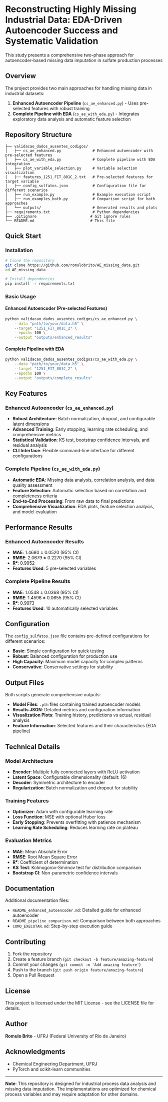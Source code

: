 # Reconstructing Highly Missing Industrial Data: EDA-Driven Autoencoder Success and Systematic Validation

This study presents a comprehensive two-phase approach for autoencoder-based missing data imputation in sulfate production processes

##  Overview

The project provides two main approaches for handling missing data in industrial datasets:

1. **Enhanced Autoencoder Pipeline** (`cs_ae_enhanced.py`) - Uses pre-selected features with robust training
2. **Complete Pipeline with EDA** (`cs_ae_with_eda.py`) - Integrates exploratory data analysis and automatic feature selection

##  Repository Structure

```
├── validacao_dados_ausentes_codigos/
│   ├── cs_ae_enhanced.py              # Enhanced autoencoder with pre-selected features
│   ├── cs_ae_with_eda.py              # Complete pipeline with EDA integration
│   ├── plot_variable_selection.py     # Variable selection visualization
│   ├── features_1251_FIT_801C_2.txt   # Pre-selected features for target variable
│   ├── config_sulfatos.json           # Configuration file for different scenarios
│   ├── run_example.py                 # Example execution script
│   ├── run_examples_both.py           # Comparison script for both approaches
│   └── outputs/                       # Generated results and plots
├── requirements.txt                   # Python dependencies
├── .gitignore                        # Git ignore rules
└── README.md                         # This file
```

##  Quick Start

### Installation

```bash
# Clone the repository
git clone https://github.com/romulobrito/AE_missing_data.git
cd AE_missing_data

# Install dependencies
pip install -r requirements.txt
```

### Basic Usage

#### Enhanced Autoencoder (Pre-selected Features)
```bash
python validacao_dados_ausentes_codigos/cs_ae_enhanced.py \
    --data "path/to/your/data.h5" \
    --target "1251_FIT_801C_2" \
    --epochs 100 \
    --output "outputs/enhanced_results"
```

#### Complete Pipeline with EDA
```bash
python validacao_dados_ausentes_codigos/cs_ae_with_eda.py \
    --data "path/to/your/data.h5" \
    --target "1251_FIT_801C_2" \
    --epochs 100 \
    --output "outputs/complete_results"
```

##  Key Features

### Enhanced Autoencoder (`cs_ae_enhanced.py`)
- **Robust Architecture**: Batch normalization, dropout, and configurable latent dimensions
- **Advanced Training**: Early stopping, learning rate scheduling, and comprehensive metrics
- **Statistical Validation**: KS test, bootstrap confidence intervals, and residual analysis
- **CLI Interface**: Flexible command-line interface for different configurations

### Complete Pipeline (`cs_ae_with_eda.py`)
- **Automatic EDA**: Missing data analysis, correlation analysis, and data quality assessment
- **Feature Selection**: Automatic selection based on correlation and completeness criteria
- **End-to-End Processing**: From raw data to final predictions
- **Comprehensive Visualization**: EDA plots, feature selection analysis, and model evaluation

##  Performance Results

### Enhanced Autoencoder Results
- **MAE**: 1.4680 ± 0.0520 (95% CI)
- **RMSE**: 2.0679 ± 0.2270 (95% CI)
- **R²**: 0.9952
- **Features Used**: 5 pre-selected variables

### Complete Pipeline Results
- **MAE**: 1.0548 ± 0.0368 (95% CI)
- **RMSE**: 1.4596 ± 0.0655 (95% CI)
- **R²**: 0.9973
- **Features Used**: 10 automatically selected variables

##  Configuration

The `config_sulfatos.json` file contains pre-defined configurations for different scenarios:

- **Basic**: Simple configuration for quick testing
- **Robust**: Balanced configuration for production use
- **High Capacity**: Maximum model capacity for complex patterns
- **Conservative**: Conservative settings for stability

##  Output Files

Both scripts generate comprehensive outputs:

- **Model Files**: `.pth` files containing trained autoencoder models
- **Results JSON**: Detailed metrics and configuration information
- **Visualization Plots**: Training history, predictions vs actual, residual analysis
- **Feature Information**: Selected features and their characteristics (EDA pipeline)

##  Technical Details

### Model Architecture
- **Encoder**: Multiple fully connected layers with ReLU activation
- **Latent Space**: Configurable dimensionality (default: 16)
- **Decoder**: Symmetric architecture to encoder
- **Regularization**: Batch normalization and dropout for stability

### Training Features
- **Optimizer**: Adam with configurable learning rate
- **Loss Function**: MSE with optional Huber loss
- **Early Stopping**: Prevents overfitting with patience mechanism
- **Learning Rate Scheduling**: Reduces learning rate on plateau

### Evaluation Metrics
- **MAE**: Mean Absolute Error
- **RMSE**: Root Mean Square Error
- **R²**: Coefficient of determination
- **KS Test**: Kolmogorov-Smirnov test for distribution comparison
- **Bootstrap CI**: Non-parametric confidence intervals

##  Documentation

Additional documentation files:
- `README_enhanced_autoencoder.md`: Detailed guide for enhanced autoencoder
- `README_pipeline_comparison.md`: Comparison between both approaches
- `COMO_EXECUTAR.md`: Step-by-step execution guide

##  Contributing

1. Fork the repository
2. Create a feature branch (`git checkout -b feature/amazing-feature`)
3. Commit your changes (`git commit -m 'Add amazing feature'`)
4. Push to the branch (`git push origin feature/amazing-feature`)
5. Open a Pull Request

##  License

This project is licensed under the MIT License - see the LICENSE file for details.

##  Author

**Romulo Brito** - UFRJ (Federal University of Rio de Janeiro)

##  Acknowledgments

- Chemical Engineering Department, UFRJ
- PyTorch and scikit-learn communities

---

**Note**: This repository is designed for industrial process data analysis and missing data imputation. The implementations are optimized for chemical process variables and may require adaptation for other domains. 